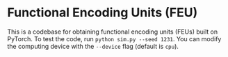 # Functional Encoding Units (FEU)

This is a codebase for obtaining functional encoding units (FEUs) built on PyTorch.  To test the code, run `python sim.py --seed 1231`.  You can modify the computing device with the `--device` flag (default is `cpu`).  